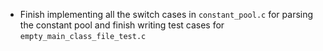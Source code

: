 * Finish implementing all the switch cases in `constant_pool.c` for parsing the constant pool and finish writing test cases for `empty_main_class_file_test.c`